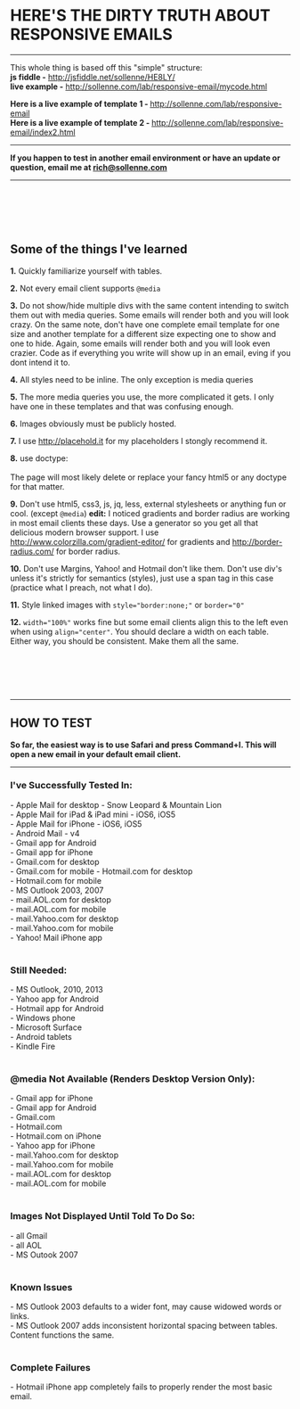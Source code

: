 <h1>HERE'S THE DIRTY TRUTH ABOUT RESPONSIVE EMAILS</h1>
<hr>

This whole thing is based off this "simple" structure:<br>
<strong>js fiddle -</strong> http://jsfiddle.net/sollenne/HE8LY/ <br>
<strong>live example -</strong>  http://sollenne.com/lab/responsive-email/mycode.html

<strong>Here is a live example of template 1 - </strong> http://sollenne.com/lab/responsive-email<br>
<strong>Here is a live example of template 2 - </strong> http://sollenne.com/lab/responsive-email/index2.html<br>

<hr>

<strong>If you happen to test in another email environment or have an update or question, email me at rich@sollenne.com</strong> 

<hr>
<br>
<br>
<br>
<br>

<h2>Some of the things I've learned</h2>

<strong>1.</strong> Quickly familiarize yourself with tables.
	
<strong>2.</strong> Not every email client supports <code>@media</code>

<strong>3.</strong> Do not show/hide multiple divs with the same content intending to switch them out with media queries. Some emails will render both and you will look crazy. On the same note, don't have one complete email template for one size and another template for a different size expecting one to show and one to hide. Again, some emails will render both and you will look even crazier. Code as if everything you write will show up in an email, eving if you dont intend it to. 

<strong>4.</strong> All styles need to be inline. The only exception is media queries 

<strong>5.</strong> The more media queries you use, the more complicated it gets. I only have one in these templates and that was confusing enough. 

<strong>6.</strong> Images obviously must be publicly hosted. 

<strong>7.</strong> I use http://placehold.it for my placeholders I stongly recommend it. 

<strong>8.</strong> use doctype:<br>
<code><!DOCTYPE HTML PUBLIC "-//W3C//DTD HTML 4.01 Transitional//EN" "http://www.w3.org/TR/html4/loose.dtd"></code><br>
The page will most likely delete or replace your fancy html5 <code><!doctype html></code> or any doctype for that matter.

<strong>9.</strong> Don't use html5, css3, js, jq, less, external stylesheets or anything fun or cool. (except <code>@media</code>)
<strong>edit:</strong> I noticed gradients and border radius are working in most email clients these days. Use a generator so you get all that delicious modern browser support.
I use http://www.colorzilla.com/gradient-editor/ for gradients and http://border-radius.com/ for border radius.

<strong>10.</strong> Don't use Margins, Yahoo! and Hotmail don't like them. Don't use div's unless it's strictly for semantics (styles), just use a span tag in this case (practice what I preach, not what I do).

<strong>11.</strong> Style linked images with <code>style="border:none;"</code> or <code>border="0"</code>

<strong>12.</strong> <code>width="100%"</code> works fine but some email clients align this to the left even when using <code>align="center"</code>. You should declare a width on each table. Either way, you should be consistent. Make them all the same.

<br>
<br>
<br>
<br>
<hr>

<h2>HOW TO TEST</h2>
<strong>So far, the easiest way is to use Safari and press Command+I. This will open a new email in your default email client.</strong>

<hr>

<h3>I've Successfully Tested In:</h3>
- Apple Mail for desktop - Snow Leopard & Mountain Lion<br>
- Apple Mail for iPad & iPad mini - iOS6, iOS5<br>
- Apple Mail for iPhone - iOS6, iOS5<br>
- Android Mail - v4<br>
- Gmail app for Android<br>
- Gmail app for iPhone<br>
- Gmail.com for desktop<br>
- Gmail.com for mobile
- Hotmail.com for desktop<br>
- Hotmail.com for mobile<br>
- MS Outlook 2003, 2007<br>
- mail.AOL.com for desktop<br>
- mail.AOL.com for mobile<br>
- mail.Yahoo.com for desktop<br>
- mail.Yahoo.com for mobile<br>
- Yahoo! Mail iPhone app<br><br>

<h3>Still Needed:</h3>
- MS Outlook, 2010, 2013<br>
- Yahoo app for Android<br>
- Hotmail app for Android<br>
- Windows phone<br>
- Microsoft Surface<br>
- Android tablets<br>
- Kindle Fire<br><br>

<h3>@media Not Available (Renders Desktop Version Only):</h3>
- Gmail app for iPhone<br>
- Gmail app for Android<br>
- Gmail.com<br>
- Hotmail.com<br>
- Hotmail.com on iPhone<br>
- Yahoo app for iPhone<br>
- mail.Yahoo.com for desktop<br>
- mail.Yahoo.com for mobile<br>
- mail.AOL.com for desktop<br>
- mail.AOL.com for mobile<br><br>

<h3>Images Not Displayed Until Told To Do So:</h3>
- all Gmail<br>
- all AOL <br>
- MS Outook 2007<br><br>

<h3>Known Issues</h3>
- MS Outlook 2003 defaults to a wider font, may cause widowed words or links.<br>
- MS Outlook 2007 adds inconsistent horizontal spacing between tables. Content functions the same.<br><br>

<h3>Complete Failures</h3>
- Hotmail iPhone app completely fails to properly render the most basic email. <br><br>
<br>
<br>
